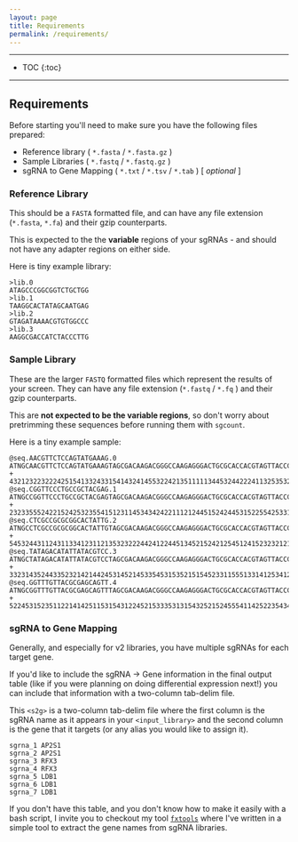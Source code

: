 ```yaml
---
layout: page
title: Requirements
permalink: /requirements/
---
```


---
* TOC
{:toc}
---

## Requirements
Before starting you'll need to make sure you have the following files prepared: 

- Reference library ( `*.fasta` / `*.fasta.gz` )
- Sample Libraries ( `*.fastq` / `*.fastq.gz` )
- sgRNA to Gene Mapping ( `*.txt` / `*.tsv` / `*.tab` ) [ _optional_ ]

### Reference Library
This should be a `FASTA` formatted file, and can have any file extension (`*.fasta`, `*.fa`) and their gzip counterparts.

This is expected to the the __variable__ regions of your sgRNAs - and should not have any adapter regions on either side.

Here is tiny example library:

```
>lib.0
ATAGCCCGGCGGTCTGCTGG
>lib.1
TAAGGCACTATAGCAATGAG
>lib.2
GTAGATAAAACGTGTGGCCC
>lib.3
AAGGCGACCATCTACCCTTG
```

### Sample Library
These are the larger `FASTQ` formatted files which represent the results of your screen. 
They can have any file extension (`*.fastq` / `*.fq` ) and their gzip counterparts.

This are __not expected to be the variable regions__, so don't worry about pretrimming these sequences before running them with `sgcount`.

Here is a tiny example sample:

```
@seq.AACGTTCTCCAGTATGAAAG.0
ATNGCAACGTTCTCCAGTATGAAAGTAGCGACAAGACGGGCCAAGAGGGACTGCGCACCACGTAGTTACCCCGATCCTAT
+
43212322322242515413324331541432414553224213511111344532442224113253532413451225
@seq.CGGTTCCCTGCCGCTACGAG.1
ATNGCCGGTTCCCTGCCGCTACGAGTAGCGACAAGACGGGCCAAGAGGGACTGCGCACCACGTAGTTACCCCGATCCTAT
+
23233555242215242532355415123114534342422111212445152424453152255425331534444213
@seq.CTCGCCGCGCGGCACTATTG.2
ATNGCCTCGCCGCGCGGCACTATTGTAGCGACAAGACGGGCCAAGAGGGACTGCGCACCACGTAGTTACCCCGATCCTAT
+
54532443112431133412311213532322244241224451345215242125451241523232121145343513
@seq.TATAGACATATTATACGTCC.3
ATNGCTATAGACATATTATACGTCCTAGCGACAAGACGGGCCAAGAGGGACTGCGCACCACGTAGTTACCCCGATCCTAT
+
33231435244335232142144245314521453354531535215154523311555133141253412544112225
@seq.GGTTTGTTACGCGAGCAGTT.4
ATNGCGGTTTGTTACGCGAGCAGTTTAGCGACAAGACGGGCCAAGAGGGACTGCGCACCACGTAGTTACCCCGATCCTAT
+
52245315235112214142511531543122452153335313154325215245554114252235434421423233
```

### sgRNA to Gene Mapping
Generally, and especially for v2 libraries, you have multiple sgRNAs for each target gene. 

If you'd like to include the sgRNA &rarr; Gene information in the final output table (like if you were planning on doing differential expression next!) you can include that information with a two-column tab-delim file.

This `<s2g>` is a two-column tab-delim file where the first column is the sgRNA name as it appears in your `<input_library>` and the second column is the gene that it targets (or any alias you would like to assign it).

```
sgrna_1	AP2S1
sgrna_2	AP2S1
sgrna_3	RFX3
sgrna_4	RFX3
sgrna_5	LDB1
sgrna_6	LDB1
sgrna_7	LDB1
```

If you don't have this table, and you don't know how to make it easily with a bash script, I invite you to checkout my tool [`fxtools`](https://github.com/noamteyssier/fxtools#sgrna-table) where I've written in a simple tool to extract the gene names from sgRNA libraries.

